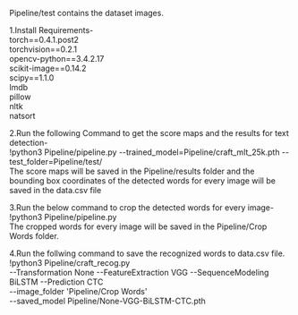Pipeline/test contains the dataset images.<br />

1.Install Requirements-<br />
torch==0.4.1.post2<br />
torchvision==0.2.1<br />
opencv-python==3.4.2.17<br />
scikit-image==0.14.2<br />
scipy==1.1.0<br />
lmdb<br />
pillow<br />
nltk<br />
natsort<br />

2.Run the following Command to get the score maps and the results for text detection-<br />
!python3 Pipeline/pipeline.py --trained_model=Pipeline/craft_mlt_25k.pth --test_folder=Pipeline/test/<br />
The score maps will be saved in the Pipeline/results folder and the bounding box coordinates of the detected words for every image will be saved in the data.csv file<br />

3.Run the below command to crop the detected words for every image-<br />
!python3 Pipeline/pipeline.py<br />
The cropped words for every image will be saved in the Pipeline/Crop Words folder.<br />

4.Run the follwing command to save the recognized words to data.csv file.<br />
!python3 Pipeline/craft_recog.py \
--Transformation None --FeatureExtraction VGG --SequenceModeling BiLSTM --Prediction CTC \
--image_folder 'Pipeline/Crop Words' \
--saved_model Pipeline/None-VGG-BiLSTM-CTC.pth

